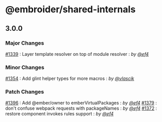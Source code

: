 # @embroider/shared-internals

## 3.0.0

### Major Changes

[#1339](https://github.com/embroider-build/embroider/pull/1339) : Layer template resolver on top of module resolver : _by [@ef4](https://github.com/ef4)_

### Minor Changes

[#1354](https://github.com/embroider-build/embroider/pull/1354) : Add glint helper types for more macros : _by [@vlascik](https://github.com/vlascik)_

### Patch Changes

[#1396](https://github.com/embroider-build/embroider/pull/1396) : Add @ember/owner to emberVirtualPackages : _by [@ef4](https://github.com/ef4)_
[#1379](https://github.com/embroider-build/embroider/pull/1379) : don't confuse webpack requests with packageNames : _by [@ef4](https://github.com/ef4)_
[#1372](https://github.com/embroider-build/embroider/pull/1372) : restore component invokes rules support : _by [@ef4](https://github.com/ef4)_
